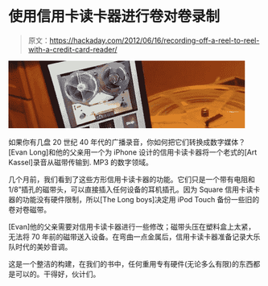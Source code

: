 # 使用信用卡读卡器进行卷对卷录制

> 原文：<https://hackaday.com/2012/06/16/recording-off-a-reel-to-reel-with-a-credit-card-reader/>

![](img/5ecb451781e4ab21e18f019f2dea4396.png "reel")

如果你有几盘 20 世纪 40 年代的广播录音，你如何把它们转换成数字媒体？[Evan Long]和他的父亲用一个为 iPhone 设计的信用卡读卡器将一个老式的[Art Kassel]录音从磁带传输到. MP3 的数字领域。

几个月前，我们看到了这些方形信用卡读卡器的功能。它们只是一个带有电阻和 1/8”插孔的磁带头，可以直接插入任何设备的耳机插孔。因为 Square 信用卡读卡器的功能没有硬件限制，所以[The Long boys]决定用 iPod Touch 备份一些旧的卷对卷磁带。

[Evan]他的父亲需要对信用卡读卡器进行一些修改；磁带头压在塑料盒上太紧，无法将 70 年前的磁带送入设备。在弯曲一点金属后，信用卡读卡器准备记录大乐队时代的美妙音调。

这是一个整洁的构建，在我们的书中，任何重用专有硬件(无论多么有限)的东西都是可以的。干得好，伙计们。
